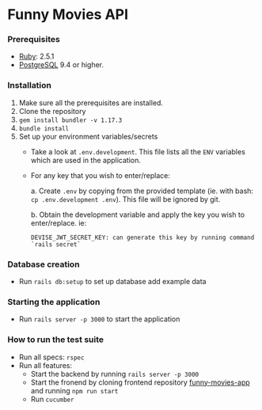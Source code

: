 # Funny Movies API

### Prerequisites

* [Ruby](https://www.ruby-lang.org/en/): 2.5.1
* [PostgreSQL](https://www.postgresql.org/) 9.4 or higher.

### Installation

1.  Make sure all the prerequisites are installed.
2.  Clone the repository
3.  `gem install bundler -v 1.17.3`
4.  `bundle install`
5.  Set up your environment variables/secrets
    * Take a look at `.env.development`. This file lists all the `ENV` variables which are used in the application.
    * For any key that you wish to enter/replace:

      a.  Create `.env` by copying from the provided template (ie. with bash: `cp .env.development .env`). This file will be ignored by git.

      b.  Obtain the development variable and apply the key you wish to enter/replace. ie:
      ```
      DEVISE_JWT_SECRET_KEY: can generate this key by running command `rails secret`
      ```

### Database creation
* Run `rails db:setup` to set up database add example data

### Starting the application
* Run `rails server -p 3000` to start the application

### How to run the test suite

* Run all specs: `rspec`
* Run all features:
  * Start the backend by running `rails server -p 3000`
  * Start the fronend by cloning frontend repository [funny-movies-app](https://github.com/lanhhoang/funny-movies-app) and running `npm run start`
  * Run `cucumber`
